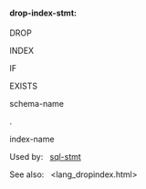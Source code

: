 #### drop\-index\-stmt:







DROP



INDEX



IF



EXISTS



schema\-name



.



index\-name












Used by:   [sql\-stmt](#sql-stmt)  

See also:   <lang_dropindex.html>

